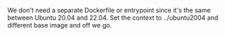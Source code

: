 We don't need a separate Dockerfile or entrypoint since it's the same between Ubuntu 20.04 and 22.04.
Set the context to ../ubuntu2004 and different base image and off we go.
